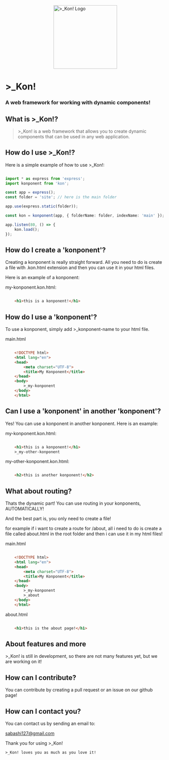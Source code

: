 <img src="./images/kon-logo.png" alt=">_Kon! Logo" style="width:200px; height:200px; display: block; margin-left: auto; margin-right: auto;">

# >_Kon!
### A web framework for working with dynamic components!

## What is >_Kon!?

>\>_Kon! is a web framework that allows you to create dynamic components that can be used in any web application.

## How do I use >_Kon!?

Here is a simple example of how to use >_Kon!:

```typescript

import * as express from 'express';
import konponent from 'kon';

const app = express();
const folder = 'site'; // here is the main folder

app.use(express.static(folder));

const kon = konponent(app, { folderName: folder, indexName: 'main' }); // indexName is the main html file

app.listen(80, () => {
	kon.load();
});

```

## How do I create a 'konponent'?

Creating a konponent is really straight forward. All you need to do is create a file with .kon.html extension and then you can use it in your html files.

Here is an example of a konponent:

my-konponent.kon.html:

```html

	<h1>this is a konponent!</h1>

```

## How do I use a 'konponent'?

To use a konponent, simply add >_konponent-name to your html file.

main.html

```html

	<!DOCTYPE html>
	<html lang="en">
	<head>
		<meta charset="UTF-8">
		<title>My Konponent</title>
	</head>
	<body>
		>_my-konponent
	</body>
	</html>

```

## Can I use a 'konponent' in another 'konponent'?

Yes! You can use a konponent in another konponent. Here is an example:

my-konponent.kon.html:

```html

	<h1>this is a konponent!</h1>
	>_my-other-konponent

```

my-other-konponent.kon.html:

```html

	<h2>this is another konponent!</h2>

```

## What about routing?

Thats the dynamic part! You can use routing in your konponents, AUTOMATICALLY!

And the best part is, you only need to create a file!

for example if i want to create a route for /about, all i need to do is create a file called about.html in the root folder and then i can use it in my html files!

main.html

```html

	<!DOCTYPE html>
	<html lang="en">
	<head>
		<meta charset="UTF-8">
		<title>My Konponent</title>
	</head>
	<body>
		>_my-konponent
		>_about
	</body>
	</html>

```

about.html

```html

	<h1>this is the about page!</h1>

```

## About features and more

\>_Kon! is still in development, so there are not many features yet, but we are working on it!

## How can I contribute?

You can contribute by creating a pull request or an issue on our github page!

## How can I contact you?  

You can contact us by sending an email to:

sabashi127@gmail.com

Thank you for using >_Kon!

```
>_Kon! loves you as much as you love it!
```